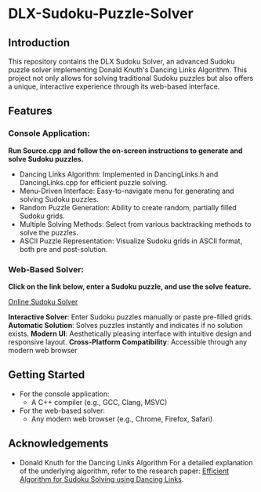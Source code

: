 # DLX-Sudoku-Puzzle-Solver

## Introduction

This repository contains the DLX Sudoku Solver, an advanced Sudoku puzzle solver implementing Donald Knuth's Dancing Links Algorithm. This project not only allows for solving traditional Sudoku puzzles but also offers a unique, interactive experience through its web-based interface.

## Features

### Console Application: 
**Run Source.cpp and follow the on-screen instructions to generate and solve Sudoku puzzles.**

- Dancing Links Algorithm: Implemented in DancingLinks.h and DancingLinks.cpp for efficient puzzle solving.
- Menu-Driven Interface: Easy-to-navigate menu for generating and solving Sudoku puzzles.
- Random Puzzle Generation: Ability to create random, partially filled Sudoku grids.
- Multiple Solving Methods: Select from various backtracking methods to solve the puzzles.
- ASCII Puzzle Representation: Visualize Sudoku grids in ASCII format, both pre and post-solution.

### Web-Based Solver: 
**Click on the link below, enter a Sudoku puzzle, and use the solve feature.**

[Online Sudoku Solver](https://danieldotwav.github.io/DLX-Sudoku-Puzzle-Solver/)

**Interactive Solver**: Enter Sudoku puzzles manually or paste pre-filled grids.
**Automatic Solution**: Solves puzzles instantly and indicates if no solution exists.
**Modern UI**: Aesthetically pleasing interface with intuitive design and responsive layout.
**Cross-Platform Compatibility**: Accessible through any modern web browser

## Getting Started

- For the console application:
  - A C++ compiler (e.g., GCC, Clang, MSVC)
- For the web-based solver:
  - Any modern web browser (e.g., Chrome, Firefox, Safari)

## Acknowledgements
- Donald Knuth for the Dancing Links Algorithm
For a detailed explanation of the underlying algorithm, refer to the research paper:
[Efficient Algorithm for Sudoku Solving using Dancing Links](https://arxiv.org/pdf/cs/0011047.pdf).
